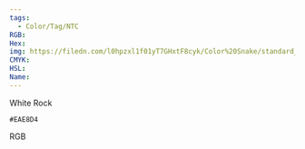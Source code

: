 ```yaml
---
tags:
  - Color/Tag/NTC
RGB:
Hex:
img: https://filedn.com/l0hpzxl1f01yT7GHxtF8cyk/Color%20Snake/standard_csv_to_svg//EAE8D4.svg
CMYK:
HSL:
Name:
---
```

White Rock
```palette
#EAE8D4
```
RGB
